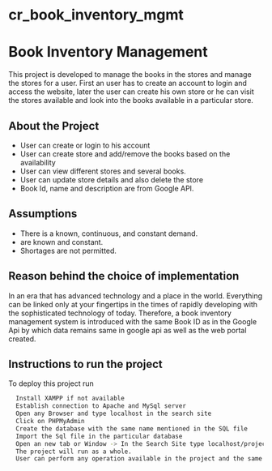 # cr_book_inventory_mgmt

# Book Inventory Management

This project is developed to manage the books in the stores and manage the stores for a user.
First an user has to create an account to login and access the website, later the user can create his own store or he can visit the stores available and look into the books available in a particular store.


## About the Project

 - User can create or login to his account
 - User can create store and add/remove the books based on the availability
 - User can view different stores and several books.
 - User can update store details and also delete the store
 - Book Id, name and description are from Google API.
 



## Assumptions
 
- There is a known, continuous, and constant demand. 
- are known and constant. 
- Shortages are not permitted.
## Reason behind the choice of implementation

In an era that has advanced technology and a place in the world. Everything can be linked only at your fingertips in the times of rapidly developing with the sophisticated technology of today. Therefore, a book inventory management system is introduced with the same Book ID as in the Google Api by which data remains same in google api as well as the web portal created.
## Instructions to run the project

To deploy this project run

```bash
  Install XAMPP if not available
  Establish connection to Apache and MySql server
  Open any Browser and type localhost in the search site
  Click on PHPMyAdmin
  Create the database with the same name mentioned in the SQL file
  Import the Sql file in the particular database
  Open an new tab or Window -> In the Search Site type localhost/project_name
  The project will run as a whole.
  User can perform any operation available in the project and the same will be reflected.
```
